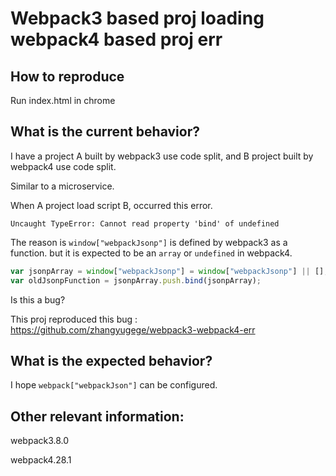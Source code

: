 # Webpack3 based proj loading webpack4 based proj err


## How to reproduce

Run index.html in chrome 

## What is the current behavior?

I have a project A  built by webpack3 use code split, and B project  built by webpack4 use code split.

Similar to a microservice.

When A project load script B, occurred this error.

```
Uncaught TypeError: Cannot read property 'bind' of undefined
```

The reason is `window["webpackJsonp"]` is defined by webpack3 as a function.
but it is expected to be an `array` or `undefined` in webpack4.

```javascript
var jsonpArray = window["webpackJsonp"] = window["webpackJsonp"] || [];
var oldJsonpFunction = jsonpArray.push.bind(jsonpArray);
```

Is this a bug? 

This proj reproduced this bug : https://github.com/zhangyugege/webpack3-webpack4-err


## What is the expected behavior?

I hope `webpack["webpackJson"]` can be configured.

## Other relevant information:

webpack3.8.0

webpack4.28.1

